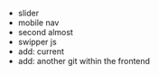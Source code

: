- slider
- mobile nav
- second almost
- swipper js
- add: current
- add: another git within the frontend
